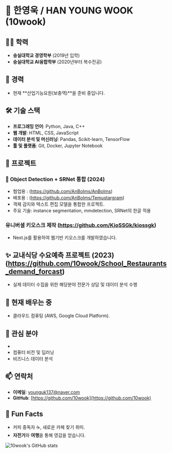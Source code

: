 # 👋 한영욱 / HAN YOUNG WOOK (10wook)

## 🧑‍🎓 **학력**
- **숭실대학교 경영학부** (2019년 입학)  
- **숭실대학교 AI융합학부** (2020년부터 복수전공)

## 💼 **경력**
- 현재 **산업기능요원(보충역)**을 준비 중입니다.

## 🛠 **기술 스택**
- **프로그래밍 언어**: Python, Java, C++
- **웹 개발**: HTML, CSS, JavaScript
- **데이터 분석 및 머신러닝**: Pandas, Scikit-learn, TensorFlow
- **툴 및 플랫폼**: Git, Docker, Jupyter Notebook

## 🚀 **프로젝트**

### 🤖 Object Detection + SRNet 통합 (2024) 
- 협업용 : (https://github.com/AnBoIms/AnBoIms) 
- 배포용 : (https://github.com/AnBoIms/Temustargram)
- 객체 감지와 텍스트 편집 모델을 통합한 프로젝트.
- 주요 기술: instance segmentation, mmdetection, SRNet의 한글 적용
  
  
### 유니버셜 키오스크 제작 (https://github.com/KioSSGk/kiossgk)
- Next.js를 활용하여 웹기반 키오스크를 개발하였습니다.
  

## ✨ **교내식당 수요예측 프로젝트 (2023)(https://github.com/10wook/School_Restaurants_demand_forcast)**
- 실제 데이터 수집을 위한 해당분야 전문가 상담 및 데이터 분석 수행


## 🌱 **현재 배우는 중**

- 클라우드 컴퓨팅 (AWS, Google Cloud Platform).

## 🎯 **관심 분야**
- 
- 컴퓨터 비전 및 딥러닝
- 비즈니스 데이터 분석

## 📫 **연락처**
- **이메일**: younguk137@naver.com
- **GitHub**: [https://github.com/10wook](https://github.com/10wook)


## 🌟 **Fun Facts**
- 커피 중독자 ☕️, 새로운 카페 찾기 취미.
- **자전거**와 **여행**을 통해 영감을 얻습니다.

![10wook's GitHub stats](https://github-readme-stats.vercel.app/api?username=10wook&show_icons=true&theme=radical)

